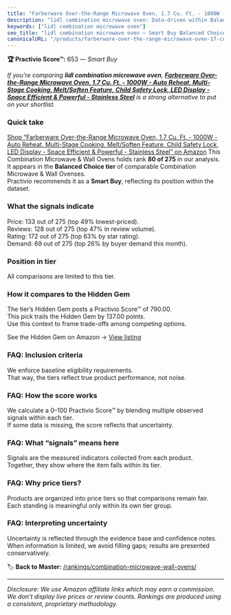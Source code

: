 ```yaml
---
title: "Farberware Over-the-Range Microwave Oven, 1.7 Cu. Ft. - 1000W - Auto Reheat, Multi-Stage Cooking, Melt/Soften Feature, Child Safety Lock, LED Display - Space Efficient & Powerful - Stainless Steel"
description: "lidl combination microwave oven: Data-driven within Balanced Choice ranking using the Practivio Score™. Positioned by quality, value, demand, findability, mome…"
keywords: ["lidl combination microwave oven"]
seo_title: "lidl combination microwave oven — Smart Buy Balanced Choice (2025)"
canonicalURL: "/products/farberware-over-the-range-microwave-oven-17-cu-ft-1000w-auto-reheat-multi-stage-cooking-meltsoften-feature-child-safety-lock-led-display-space-efficient-powerful-stainless-steel-B0CQPPXJGY/"
---
```


**🏆 Practivio Score™:** 653 — _Smart Buy_


*If you're comparing **lidl combination microwave oven**, **[Farberware Over-the-Range Microwave Oven, 1.7 Cu. Ft. - 1000W - Auto Reheat, Multi-Stage Cooking, Melt/Soften Feature, Child Safety Lock, LED Display - Space Efficient & Powerful - Stainless Steel](https://www.amazon.com/dp/B0CQPPXJGY?tag=practivio-20)** is a strong alternative to put on your shortlist.*
### Quick take
[Shop “Farberware Over-the-Range Microwave Oven, 1.7 Cu. Ft. - 1000W - Auto Reheat, Multi-Stage Cooking, Melt/Soften Feature, Child Safety Lock, LED Display - Space Efficient & Powerful - Stainless Steel” on Amazon](https://www.amazon.com/dp/B0CQPPXJGY?tag=practivio-20)
This Combination Microwave & Wall Ovens holds rank **80 of 275** in our analysis.  
It appears in the **Balanced Choice tier** of comparable Combination Microwave & Wall Ovenses.  
Practivio recommends it as a **Smart Buy**, reflecting its position within the dataset.

### What the signals indicate
Price: 133 out of 275 (top 49% lowest-priced).  
Reviews: 128 out of 275 (top 47% in review volume).  
Rating: 172 out of 275 (top 63% by star rating).  
Demand: 69 out of 275 (top 26% by buyer demand this month).

### Position in tier
All comparisons are limited to this tier.

### How it compares to the Hidden Gem
The tier’s Hidden Gem posts a Practivio Score™ of 790.00.  
This pick trails the Hidden Gem by 137.00 points.  
Use this context to frame trade-offs among competing options.  

See the Hidden Gem on Amazon → [View listing](https://www.amazon.com/dp/B07JYNPTX3?tag=practivio-20)

### FAQ: Inclusion criteria
We enforce baseline eligibility requirements.  
That way, the tiers reflect true product performance, not noise.

### FAQ: How the score works
We calculate a 0–100 Practivio Score™ by blending multiple observed signals within each tier.  
If some data is missing, the score reflects that uncertainty.

### FAQ: What “signals” means here
Signals are the measured indicators collected from each product.  
Together, they show where the item falls within its tier.

### FAQ: Why price tiers?
Products are organized into price tiers so that comparisons remain fair.  
Each standing is meaningful only within its own tier group.

### FAQ: Interpreting uncertainty
Uncertainty is reflected through the evidence base and confidence notes.  
When information is limited, we avoid filling gaps; results are presented conservatively.


🏷️ **Back to Master:** [/rankings/combination-microwave-wall-ovens/](/rankings/combination-microwave-wall-ovens/)

---
_Disclosure: We use Amazon affiliate links which may earn a commission. We don’t display live prices or review counts. Rankings are produced using a consistent, proprietary methodology._
